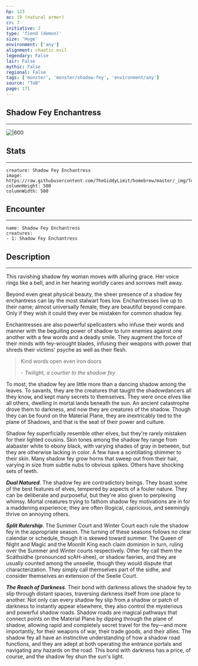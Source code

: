 ```yaml
---
hp: 123
ac: 19 (natural armor)
cr: 7
initiative: 2
type: 'fiend (demon)'    
size: 'Huge'
environment: ['any']
alignment: chaotic evil
legendary: False
lair: False
mythic: False
regional: False
tags: ['monster', 'monster/shadow-fey', 'environment/any']
source: "ToB"
page: 171
---
```


## Shadow Fey Enchantress
---

![|600](https://raw.githubusercontent.com/TheGiddyLimit/homebrew/master/_img/ToB/Shadow%20Fey%20Enchantress.webp)

## Stats
---

```statblock
creature: Shadow Fey Enchantress
image: https://raw.githubusercontent.com/TheGiddyLimit/homebrew/master/_img/ToB/token/Shadow%20Fey%20Enchantress.png
columnHeight: 500
columnWidth: 500
```

## Encounter
---

```encounter-table
name: Shadow Fey Enchantress
creatures:
- 1: Shadow Fey Enchantress
```

## Description
---
This ravishing shadow fey woman moves with alluring grace. Her voice rings like a bell, and in her hearing worldly cares and sorrows melt away.

Beyond even great physical beauty, the sheer presence of a shadow fey enchantress can lay the most stalwart foes low. Enchantresses live up to their name; almost universally female, they are beautiful beyond compare. Only if they wish it could they ever be mistaken for common shadow fey.

Enchantresses are also powerful spellcasters who infuse their words and manner with the beguiling power of shadow to turn enemies against one another with a few words and a deadly smile. They augment the force of their minds with fey-wrought blades, infusing their weapons with power that shreds their victims' psyche as well as their flesh.

>Kind words open even iron doors
>
> \- _Twilight, a courtier to the shadow fey_

To most, the shadow fey are little more than a dancing shadow among the leaves. To savants, they are the creatures that taught the shadowdancers all they know, and kept many secrets to themselves. They were once elves like all others, dwelling in mortal lands beneath the sun. An ancient catastrophe drove them to darkness, and now they are creatures of the shadow. Though they can be found on the Material Plane, they are inextricably tied to the plane of Shadows, and that is the seat of their power and culture.

Shadow fey superficially resemble other elves, but they're rarely mistaken for their lighted cousins. Skin tones among the shadow fey range from alabaster white to ebony black, with varying shades of gray in between, but they are otherwise lacking in color. A few have a scintillating shimmer to their skin. Many shadow fey grow horns that sweep out from their hair, varying in size from subtle nubs to obvious spikes. Others have shocking sets of teeth.

**_Dual Natured_**. The shadow fey are contradictory beings. They boast some of the best features of elves, tempered by aspects of a fouler nature. They can be deliberate and purposeful, but they're also given to perplexing whimsy. Mortal creatures trying to fathom shadow fey motivations are in for a maddening experience; they are often illogical, capricious, and seemingly thrive on annoying others.

**_Split Rulership_**. The Summer Court and Winter Court each rule the shadow fey in the appropriate season. The turning of these seasons follows no clear calendar or schedule, though it is skewed toward summer. The Queen of Night and Magic and the Moonlit King each claim dominion in turn, ruling over the Summer and Winter courts respectively.
Other fey call them the Scáthsidhe (pronounced scAH-shee), or shadow faeries, and they are usually counted among the unseelie, though they would dispute that characterization. They simply call themselves part of the sidhe, and consider themselves an extension of the Seelie Court.

**_The Reach of Darkness_**. Their bond with darkness allows the shadow fey to slip through distant spaces, traversing darkness itself from one place to another. Not only can every shadow fey slip from a shadow or patch of darkness to instantly appear elsewhere, they also control the mysterious and powerful shadow roads. Shadow roads are magical pathways that connect points on the Material Plane by dipping through the plane of shadow, allowing rapid and completely secret travel for the fey—and more importantly, for their weapons of war, their trade goods, and their allies.
The shadow fey all have an instinctive understanding of how a shadow road functions, and they are adept at both operating the entrance portals and navigating any hazards on the road. This bond with darkness has a price, of course, and the shadow fey shun the sun's light.







